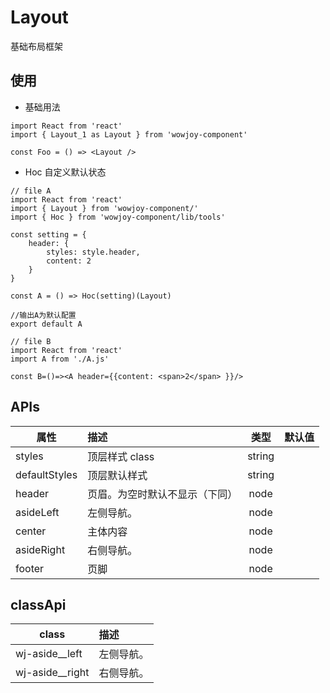 # Layout

基础布局框架

## 使用

- 基础用法

```
import React from 'react'
import { Layout_1 as Layout } from 'wowjoy-component'

const Foo = () => <Layout />
```

- Hoc 自定义默认状态

```
// file A
import React from 'react'
import { Layout } from 'wowjoy-component/'
import { Hoc } from 'wowjoy-component/lib/tools'

const setting = {
    header: {
        styles: style.header,
        content: 2
    }
}

const A = () => Hoc(setting)(Layout)

//输出A为默认配置
export default A
```

```
// file B
import React from 'react'
import A from './A.js'

const B=()=><A header={{content: <span>2</span> }}/>
```

## APIs

| 属性          | 描述                           |  类型  | 默认值 |
| ------------- | :----------------------------- | :----: | :----: |
| styles        | 顶层样式 class                 | string |        |
| defaultStyles | 顶层默认样式                   | string |        |
| header        | 页眉。为空时默认不显示（下同） |  node  |        |
| asideLeft     | 左侧导航。                     |  node  |        |
| center        | 主体内容                       |  node  |        |
| asideRight    | 右侧导航。                     |  node  |        |
| footer        | 页脚                           |  node  |        |

## classApi

| class             | 描述       |
| ----------------- | :--------- |
| wj-aside\_\_left  | 左侧导航。 |
| wj-aside\_\_right | 右侧导航。 |
